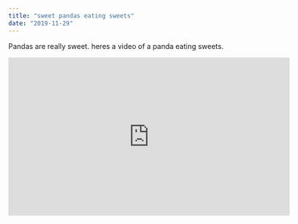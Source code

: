 ```yaml
---
title: "sweet pandas eating sweets"
date: "2019-11-29"
---
```

Pandas are really sweet.
heres a video of a panda eating sweets.
<iframe width="560" height="315" src="https://www.youtube.com/embed/4n0xNbfJLR8" frameborder="0" allowfullscreen></iframe>